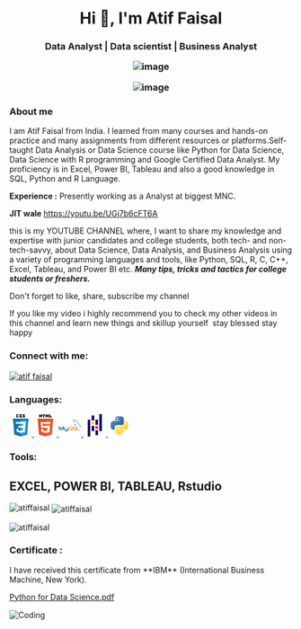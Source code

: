 <h1 align="center">Hi 👋, I'm Atif Faisal</h1>
<h3 align="center">Data Analyst | Data scientist | Business Analyst 


![image](https://github.com/Atiffaisal/Atiffaisal/assets/105930761/110b0a6d-dff2-430d-94f0-a072f94fe9e6)


![image](https://github.com/Atiffaisal/Atiffaisal/assets/105930761/8e0aad92-52bd-4622-abac-3ce081a3d60f)



<h3 align="left">About me</h3>
I am Atif Faisal from India. I learned from many courses and hands-on practice and many assignments from different resources or platforms.Self-taught Data Analysis or Data Science course like Python for Data Science, Data Science with R programming and Google Certified Data Analyst. My proficiency is in Excel, Power BI, Tableau and also a good knowledge in SQL, Python and R Language. 


**Experience :** Presently working as a Analyst at biggest MNC.

**JIT wale** https://youtu.be/UGj7b6cFT6A 

this is my YOUTUBE CHANNEL where, I want to share my knowledge and expertise with junior candidates and college students, both tech- and non-tech-savvy, about Data Science, Data Analysis, and Business Analysis using a variety of programming languages and tools, like Python, SQL, R, C, C++, Excel, Tableau, and Power BI etc. 
***Many tips, tricks and tactics for college students or freshers.***

Don't forget to like, share, subscribe my channel

If you like my video i highly recommend you to check my other videos in this channel and learn new things and skillup yourself 
 stay blessed
 stay happy
<h3 align="left">Connect with me:</h3>
<p align="left">
<a href="https://www.linkedin.com/in/atif-faisal-988666193" target="blank"><img align="center" src="https://raw.githubusercontent.com/rahuldkjain/github-profile-readme-generator/master/src/images/icons/Social/linked-in-alt.svg" alt="atif faisal" height="30" width="40" /></a>
</p>

<h3 align="left">Languages:</h3>
<p align="left"> <a href="https://www.w3schools.com/css/" target="_blank" rel="noreferrer"> <img src="https://raw.githubusercontent.com/devicons/devicon/master/icons/css3/css3-original-wordmark.svg" alt="css3" width="40" height="40"/> </a> <a href="https://www.w3.org/html/" target="_blank" rel="noreferrer"> <img src="https://raw.githubusercontent.com/devicons/devicon/master/icons/html5/html5-original-wordmark.svg" alt="html5" width="40" height="40"/> </a> <a href="https://www.mysql.com/" target="_blank" rel="noreferrer"> <img src="https://raw.githubusercontent.com/devicons/devicon/master/icons/mysql/mysql-original-wordmark.svg" alt="mysql" width="40" height="40"/> </a> <a href="https://pandas.pydata.org/" target="_blank" rel="noreferrer"> <img src="https://raw.githubusercontent.com/devicons/devicon/2ae2a900d2f041da66e950e4d48052658d850630/icons/pandas/pandas-original.svg" alt="pandas" width="40" height="40"/> </a> <a href="https://www.python.org" target="_blank" rel="noreferrer"> <img src="https://raw.githubusercontent.com/devicons/devicon/master/icons/python/python-original.svg" alt="python" width="40" height="40"/> </a> </p>

<h3 align="left">Tools:</h3>
<h2 align="left">EXCEL,  POWER BI,  TABLEAU, Rstudio</h2>

<p><img align="left" src="https://github-readme-stats.vercel.app/api/top-langs?username=atiffaisal&show_icons=true&locale=en&layout=compact" alt="atiffaisal" /></p>

<p>&nbsp;<img align="center" src="https://github-readme-stats.vercel.app/api?username=atiffaisal&show_icons=true&locale=en" alt="atiffaisal" /></p>

<p><img align="center" src="https://github-readme-streak-stats.herokuapp.com/?user=atiffaisal&" alt="atiffaisal" /></p>


<h3 align="left">Certificate :</h3>
I have received this certificate from **IBM** (International Business Machine, New York).


[Python for Data Science.pdf](https://github.com/Atiffaisal/Atiffaisal/files/8765920/Python.for.Data.Science.pdf)




<img align="center" alt="Coding" width="800" height="400" src="IBM.jpg">
